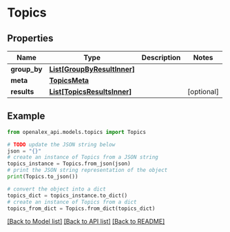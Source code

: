 # Topics


## Properties

Name | Type | Description | Notes
------------ | ------------- | ------------- | -------------
**group_by** | [**List[GroupByResultInner]**](GroupByResultInner.md) |  | 
**meta** | [**TopicsMeta**](TopicsMeta.md) |  | 
**results** | [**List[TopicsResultsInner]**](TopicsResultsInner.md) |  | [optional] 

## Example

```python
from openalex_api.models.topics import Topics

# TODO update the JSON string below
json = "{}"
# create an instance of Topics from a JSON string
topics_instance = Topics.from_json(json)
# print the JSON string representation of the object
print(Topics.to_json())

# convert the object into a dict
topics_dict = topics_instance.to_dict()
# create an instance of Topics from a dict
topics_from_dict = Topics.from_dict(topics_dict)
```
[[Back to Model list]](../README.md#documentation-for-models) [[Back to API list]](../README.md#documentation-for-api-endpoints) [[Back to README]](../README.md)


